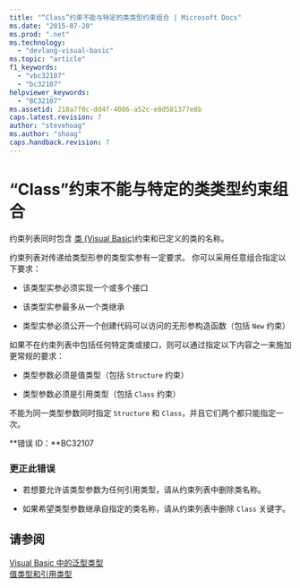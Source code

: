 ```yaml
---
title: "“Class”约束不能与特定的类类型约束组合 | Microsoft Docs"
ms.date: "2015-07-20"
ms.prod: ".net"
ms.technology: 
  - "devlang-visual-basic"
ms.topic: "article"
f1_keywords: 
  - "vbc32107"
  - "bc32107"
helpviewer_keywords: 
  - "BC32107"
ms.assetid: 218a7f0c-dd4f-4086-a52c-e8d581377e8b
caps.latest.revision: 7
author: "stevehoag"
ms.author: "shoag"
caps.handback.revision: 7
---
```

# “Class”约束不能与特定的类类型约束组合
约束列表同时包含 [类 \(Visual Basic\)](http://msdn.microsoft.com/zh-cn/0777c6e6-46bc-451b-ad70-57b49d4ef4f7)约束和已定义的类的名称。  
  
 约束列表对传递给类型形参的类型实参有一定要求。 你可以采用任意组合指定以下要求：  
  
-   该类型实参必须实现一个或多个接口  
  
-   该类型实参最多从一个类继承  
  
-   类型实参必须公开一个创建代码可以访问的无形参构造函数（包括 `New` 约束）  
  
 如果不在约束列表中包括任何特定类或接口，则可以通过指定以下内容之一来施加更常规的要求：  
  
-   类型参数必须是值类型（包括 `Structure` 约束）  
  
-   类型参数必须是引用类型（包括 `Class` 约束）  
  
 不能为同一类型参数同时指定 `Structure` 和 `Class`，并且它们两个都只能指定一次。  
  
 **错误 ID：**BC32107  
  
### 更正此错误  
  
-   若想要允许该类型参数为任何引用类型，请从约束列表中删除类名称。  
  
-   如果希望类型参数继承自指定的类名称，请从约束列表中删除 `Class` 关键字。  
  
## 请参阅  
 [Visual Basic 中的泛型类型](../../visual-basic/programming-guide/language-features/data-types/generic-types.md)   
 [值类型和引用类型](../../visual-basic/programming-guide/language-features/data-types/value-types-and-reference-types.md)